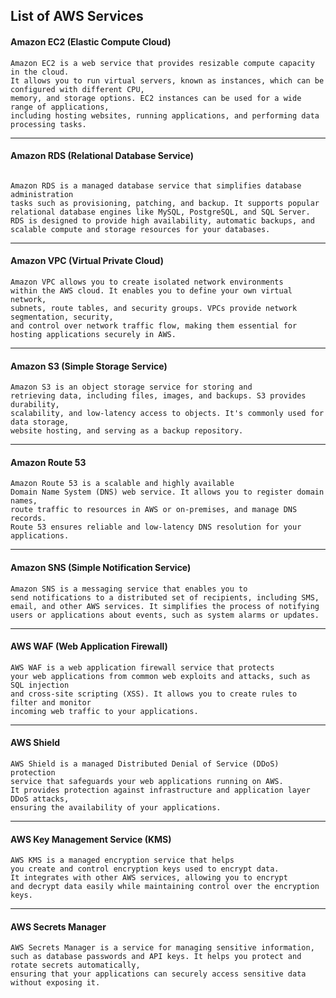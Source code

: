 ## List of AWS Services


#### **Amazon EC2 (Elastic Compute Cloud)**
```
Amazon EC2 is a web service that provides resizable compute capacity in the cloud. 
It allows you to run virtual servers, known as instances, which can be configured with different CPU, 
memory, and storage options. EC2 instances can be used for a wide range of applications, 
including hosting websites, running applications, and performing data processing tasks.
```
---

#### **Amazon RDS (Relational Database Service)**
```

Amazon RDS is a managed database service that simplifies database administration 
tasks such as provisioning, patching, and backup. It supports popular 
relational database engines like MySQL, PostgreSQL, and SQL Server. 
RDS is designed to provide high availability, automatic backups, and 
scalable compute and storage resources for your databases.
```
---

#### **Amazon VPC (Virtual Private Cloud)**
```
Amazon VPC allows you to create isolated network environments 
within the AWS cloud. It enables you to define your own virtual network, 
subnets, route tables, and security groups. VPCs provide network segmentation, security, 
and control over network traffic flow, making them essential for hosting applications securely in AWS.
```
---


#### **Amazon S3 (Simple Storage Service)**
```
Amazon S3 is an object storage service for storing and 
retrieving data, including files, images, and backups. S3 provides durability, 
scalability, and low-latency access to objects. It's commonly used for data storage, 
website hosting, and serving as a backup repository.
```
---

#### **Amazon Route 53**
```
Amazon Route 53 is a scalable and highly available 
Domain Name System (DNS) web service. It allows you to register domain names, 
route traffic to resources in AWS or on-premises, and manage DNS records. 
Route 53 ensures reliable and low-latency DNS resolution for your applications.
```
---

#### **Amazon SNS (Simple Notification Service)**
```
Amazon SNS is a messaging service that enables you to 
send notifications to a distributed set of recipients, including SMS, 
email, and other AWS services. It simplifies the process of notifying 
users or applications about events, such as system alarms or updates.
```
---

#### **AWS WAF (Web Application Firewall)**
```
AWS WAF is a web application firewall service that protects 
your web applications from common web exploits and attacks, such as SQL injection 
and cross-site scripting (XSS). It allows you to create rules to filter and monitor 
incoming web traffic to your applications.
```
---

####  **AWS Shield**
```
AWS Shield is a managed Distributed Denial of Service (DDoS) protection 
service that safeguards your web applications running on AWS. 
It provides protection against infrastructure and application layer DDoS attacks, 
ensuring the availability of your applications.
```

---

#### **AWS Key Management Service (KMS)**
```
AWS KMS is a managed encryption service that helps 
you create and control encryption keys used to encrypt data. 
It integrates with other AWS services, allowing you to encrypt 
and decrypt data easily while maintaining control over the encryption keys.
```
---

#### **AWS Secrets Manager**
```
AWS Secrets Manager is a service for managing sensitive information, 
such as database passwords and API keys. It helps you protect and rotate secrets automatically, 
ensuring that your applications can securely access sensitive data without exposing it.
```
